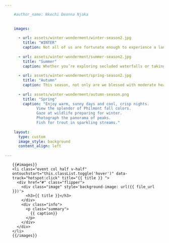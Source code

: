 ```yaml
---

    #author_name: Nkechi Deanna Njaka 
    
    
    images:
    
      - url: assets/winter-wonderment/winter-season2.jpg
        title: "WINTER"
        caption: Not all of us are fortunate enough to experience a landscape of snowed-down mountains or intricate snowflakes falling from the sky. It may take a bit more time for transport planning or even a little bit more than just dipping into the savings account. but it will definitely be worth the quest! Bomb down snowy mountains with your snowboard and indulge in a half an hour run, accompanied by a freshly made cup of hot cocoa. For an idyllic winter escape, set out on a wilderness trek to the woods and pitch a tent in the howling winds while overlooking picture-perfect views. Collect firewood on your way - because nothing says ‘nature-lover’ than a nifty bonfire, made by yours truly. Thermals are a must.
      
      - url: assets/winter-wonderment/summer-season2.jpg
        title: "Summer"
        caption: Whether you’re exploring secluded waterfalls or taking a dunk in mirrored lakes, summertime is the perfect chance to feel like you’re on a exotic getaway without having to leave the country’s borders. For the daring, plan a group expedition to the nearest falls and cliff dive into pristine waters. Alternatively, for those who prefer more secluded waters, hit the road up the coast- collect sand from your travels, seashells from the beach and build up a beautiful sun-kissed glow. 
        
      - url: assets/winter-wonderment/spring-season2.jpg
        title: "Autumn"
        caption: This season, not only are we blessed with moderate heat but with visuals of vibrant colours to appeal and tickle one’s olfactory senses. Set up camp in the woods and bushwalk through lush greenery whilst listening to the rhythmic chirping of the inhabitants who have found home in the rainforest. Wander the heathlands full of wildflowers, while collecting memories along the way. This is the perfect way to embrace your surroundings- wind down, close your eyes and breathe in the fresh sandalwood around you. 
        
      - url: assets/winter-wonderment/autumn-season.png
        title: "Spring"
        caption: "Enjoy warm, sunny days and cool, crisp nights.
              View the splendor of Philmont fall colors.
              Gaze at wildlife preparing for winter.
              Photograph the panorama of peaks.
              Fish for trout in sparkling streams."
        
    layout:
      type: custom
      image_style: background
      content_align: left
        
---
```


<div class="cover">
  <ul id="flip-cards" class="no-gutter">
    
    {{#images}}
    <li class="event col half v-half" ontouchstart="this.classList.toggle('hover')" data-track="hotspot:click" title="{{ title }} ">
      <div href="#" class="flipper">
        <div class="image" style='background-image: url({{ file_url }})'>
          <h3>{{ title }}</h3>
        </div>
        <div class="info">
          <p class="summary">
            {{ caption}}
          </p>
        </div>
      </div>
    </li>
    {{/images}}
    
  </ul>
</div>